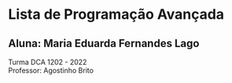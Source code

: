 # Lista de Programação Avançada
## Aluna: Maria Eduarda Fernandes Lago
Turma DCA 1202 - 2022 <br>
Professor: Agostinho Brito

